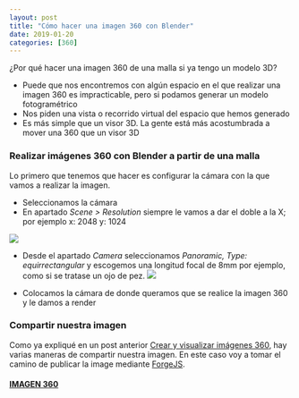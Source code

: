 ```yaml
---
layout: post
title: "Cómo hacer una imagen 360 con Blender"
date: 2019-01-20
categories: [360]
---
```


¿Por qué hacer una imagen 360 de una malla si ya tengo un modelo 3D?

+ Puede que nos encontremos con algún espacio en el que realizar una imagen 360 es impracticable, pero si podamos generar un modelo fotogramétrico
+ Nos piden una vista o recorrido virtual del espacio que hemos generado
+ Es más simple que un visor 3D. La gente está más acostumbrada a mover una 360 que un visor 3D

### Realizar imágenes 360 con Blender a partir de una malla

Lo primero que tenemos que hacer es configurar la cámara con la que vamos a realizar la imagen.

+ Seleccionamos la cámara
+ En apartado *Scene > Resolution* siempre le vamos a dar el doble a la X; por ejemplo x: 2048 y: 1024

![](https://joancano.github.io/static/projects/imgPosts/360_blender/resolution.PNG)

+ Desde el apartado *Camera*  seleccionamos *Panoramic, Type: equirrectangular* y escogemos una longitud focal de 8mm por ejemplo, como si se tratase un ojo de pez.
![](https://joancano.github.io/static/projects/imgPosts/360_blender/panoramic.PNG)


+ Colocamos la cámara de donde queramos que se realice la imagen 360 y le damos a render

### Compartir nuestra imagen

Como ya expliqué en un post anterior [Crear y visualizar imágenes 360](https://joancano.github.io/fotograf%C3%ADa/2019/01/02/360-photos.html), hay varias maneras de compartir nuestra imagen. En este caso voy a tomar el camino de publicar la image mediante [ForgeJS](https://forgejs.org/#home).


#### [IMAGEN 360](https://joancano.github.io/static/projects/web/360/projectes/banco/index.html)
